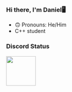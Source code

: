 ### Hi there, I'm Daniel🖥

- 🙃 Pronouns: He/Him
- C++ student

### Discord Status
<a href="https://discord.com/users/829610319932293150">
  <img height="80px" src="https://discord.c99.nl/widget/theme-1/829609061993283606.png" />
</a>
